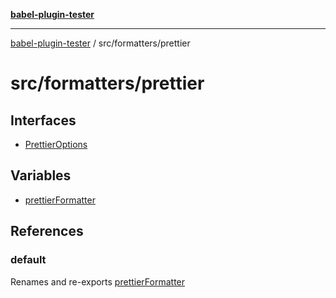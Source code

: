[**babel-plugin-tester**](../../../README.md)

***

[babel-plugin-tester](../../../README.md) / src/formatters/prettier

# src/formatters/prettier

## Interfaces

- [PrettierOptions](interfaces/PrettierOptions.md)

## Variables

- [prettierFormatter](variables/prettierFormatter.md)

## References

### default

Renames and re-exports [prettierFormatter](variables/prettierFormatter.md)
